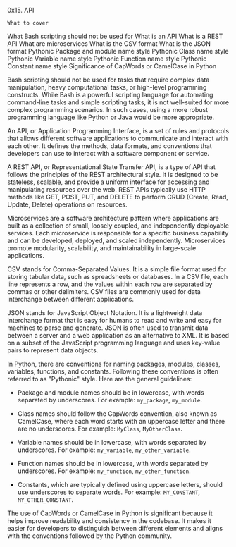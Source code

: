 0x15. API

    What to cover
What Bash scripting should not be used for
What is an API
What is a REST API
What are microservices
What is the CSV format
What is the JSON format
Pythonic Package and module name style
Pythonic Class name style
Pythonic Variable name style
Pythonic Function name style
Pythonic Constant name style
Significance of CapWords or CamelCase in Python

Bash scripting should not be used for tasks that require complex data manipulation, heavy computational tasks, or high-level programming constructs. While Bash is a powerful scripting language for automating command-line tasks and simple scripting tasks, it is not well-suited for more complex programming scenarios. In such cases, using a more robust programming language like Python or Java would be more appropriate.

An API, or Application Programming Interface, is a set of rules and protocols that allows different software applications to communicate and interact with each other. It defines the methods, data formats, and conventions that developers can use to interact with a software component or service.

A REST API, or Representational State Transfer API, is a type of API that follows the principles of the REST architectural style. It is designed to be stateless, scalable, and provide a uniform interface for accessing and manipulating resources over the web. REST APIs typically use HTTP methods like GET, POST, PUT, and DELETE to perform CRUD (Create, Read, Update, Delete) operations on resources.

Microservices are a software architecture pattern where applications are built as a collection of small, loosely coupled, and independently deployable services. Each microservice is responsible for a specific business capability and can be developed, deployed, and scaled independently. Microservices promote modularity, scalability, and maintainability in large-scale applications.

CSV stands for Comma-Separated Values. It is a simple file format used for storing tabular data, such as spreadsheets or databases. In a CSV file, each line represents a row, and the values within each row are separated by commas or other delimiters. CSV files are commonly used for data interchange between different applications.

JSON stands for JavaScript Object Notation. It is a lightweight data interchange format that is easy for humans to read and write and easy for machines to parse and generate. JSON is often used to transmit data between a server and a web application as an alternative to XML. It is based on a subset of the JavaScript programming language and uses key-value pairs to represent data objects.

In Python, there are conventions for naming packages, modules, classes, variables, functions, and constants. Following these conventions is often referred to as "Pythonic" style. Here are the general guidelines:

- Package and module names should be in lowercase, with words separated by underscores. For example: `my_package`, `my_module`.

- Class names should follow the CapWords convention, also known as CamelCase, where each word starts with an uppercase letter and there are no underscores. For example: `MyClass`, `MyOtherClass`.

- Variable names should be in lowercase, with words separated by underscores. For example: `my_variable`, `my_other_variable`.

- Function names should be in lowercase, with words separated by underscores. For example: `my_function`, `my_other_function`.

- Constants, which are typically defined using uppercase letters, should use underscores to separate words. For example: `MY_CONSTANT`, `MY_OTHER_CONSTANT`.

The use of CapWords or CamelCase in Python is significant because it helps improve readability and consistency in the codebase. It makes it easier for developers to distinguish between different elements and aligns with the conventions followed by the Python community.
